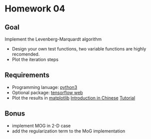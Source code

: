 # Homework 04
  
## Goal

Implement the  Levenberg-Marquardt algorithm

+ Design your own test functions, two variable functions are highly recomended.  
+ Plot the iteration steps


## Requirements

+ Programming lanuage: [python3](https://docs.python.org/3/tutorial/)
+ Optional package: [tensorflow web](https://www.tensorflow.org/)
+ Plot the results in [matplotlib](http://matplotlib.org/) [Introduction in Chinese](http://www.ibm.com/developerworks/cn/linux/l-matplotlib/index.html) [Tutorial](http://www.ast.uct.ac.za/~sarblyth/pythonGuide/PythonPlottingBeginnersGuide.pdf)

## Bonus

+ implement MOG in 2-D case
+ add the regularization term to the MoG implementation
